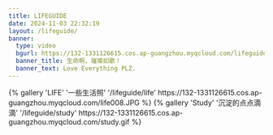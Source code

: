 ```yaml
---
title: LIFEGUIDE
date: 2024-11-03 22:32:19
layout: /lifeguide/
banner:
  type: video
  bgurl: https://132-1331126615.cos.ap-guangzhou.myqcloud.com/lifeguidebanner.mp4
  banner_title: 生命啊，璀璨如歌！
  banner_text: Love Everything PLZ.
---
```


<div class="row">
{% gallery 'LIFE' '一些生活照' '/lifeguide/life' https://132-1331126615.cos.ap-guangzhou.myqcloud.com/life008.JPG %}
{% gallery 'Study' '沉淀的点点滴滴' '/lifeguide/study' https://132-1331126615.cos.ap-guangzhou.myqcloud.com/study.gif %}
</div>
